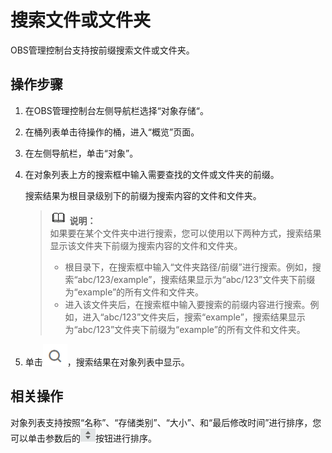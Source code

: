 # 搜索文件或文件夹<a name="zh-cn_topic_0046953006"></a>

OBS管理控制台支持按前缀搜索文件或文件夹。

## 操作步骤<a name="section822618164222"></a>

1.  在OBS管理控制台左侧导航栏选择“对象存储“。
2.  在桶列表单击待操作的桶，进入“概览”页面。
3.  在左侧导航栏，单击“对象”。
4.  在对象列表上方的搜索框中输入需要查找的文件或文件夹的前缀。

    搜索结果为根目录级别下的前缀为搜索内容的文件和文件夹。

    >![](public_sys-resources/icon-note.gif) **说明：**   
    >如果要在某个文件夹中进行搜索，您可以使用以下两种方式，搜索结果显示该文件夹下前缀为搜索内容的文件和文件夹。  
    >-   根目录下，在搜索框中输入“文件夹路径/前缀”进行搜索。例如，搜索“abc/123/example”，搜索结果显示为“abc/123”文件夹下前缀为“example”的所有文件和文件夹。  
    >-   进入该文件夹后，在搜索框中输入要搜索的前缀内容进行搜索。例如，进入“abc/123”文件夹后，搜索“example”，搜索结果显示为“abc/123”文件夹下前缀为“example”的所有文件和文件夹。  

5.  单击![](figures/icon-search.png)，搜索结果在对象列表中显示。

## 相关操作<a name="section1250115822610"></a>

对象列表支持按照“名称”、“存储类别”、“大小”、和“最后修改时间”进行排序，您可以单击参数后的![](figures/icon-sort.png)按钮进行排序。


